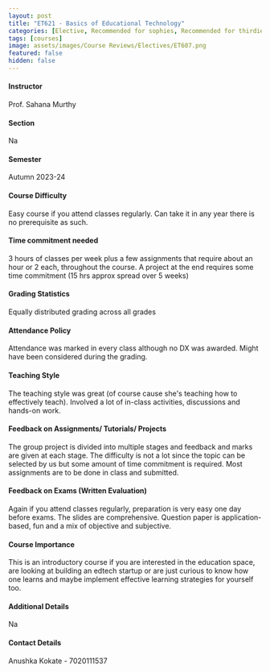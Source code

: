 ```yaml
---
layout: post
title: "ET621 - Basics of Educational Technology"
categories: [Elective, Recommended for sophies, Recommended for thirdies, Recommended for fourthies, Product Design, Entrepreneurship, Education]
tags: [courses]
image: assets/images/Course Reviews/Electives/ET607.png
featured: false
hidden: false
---
```


#### Instructor
Prof. Sahana Murthy

#### Section
Na

#### Semester
Autumn 2023-24

#### Course Difficulty
Easy course if you attend classes regularly. Can take it in any year there is no prerequisite as such.

#### Time commitment needed
3 hours of classes per week plus a few assignments that require about an hour or 2 each, throughout the course. A project at the end requires some time commitment (15 hrs approx spread over 5 weeks)

#### Grading Statistics
Equally distributed grading across all grades

#### Attendance Policy
Attendance was marked in every class although no DX was awarded. Might have been considered during the grading. 

#### Teaching Style
The teaching style was great (of course cause she's teaching how to effectively teach). Involved a lot of in-class activities, discussions and hands-on work.

#### Feedback on Assignments/ Tutorials/ Projects
The group project is divided into multiple stages and feedback and marks are given at each stage. The difficulty is not a lot since the topic can be selected by us but some amount of time commitment is required. 
Most assignments are to be done in class and submitted.

#### Feedback on Exams (Written Evaluation)
Again if you attend classes regularly, preparation is very easy one day before exams. The slides are comprehensive. 
Question paper is application-based, fun and a mix of objective and subjective. 

#### Course Importance
This is an introductory course if you are interested in the education space, are looking at building an edtech startup or are just curious to know how one learns and maybe implement effective learning strategies for yourself too.

#### Additional Details
Na

#### Contact Details
Anushka Kokate - 7020111537


